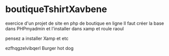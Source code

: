# boutiqueTshirtXavbene

exercice d'un projet de site en php de boutique en ligne
Il faut créer la base dans PHPmyadmin et l'installer dans xamp
et roule raoul

pensez a installer Xamp et etc

ezfhqgzelvibqerl
Burger
hot dog
